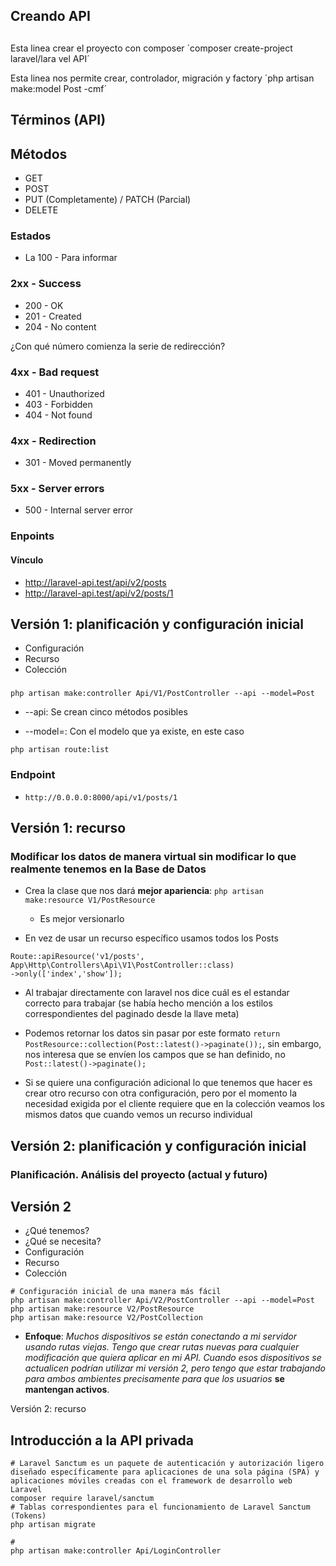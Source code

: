 ## Creando API

##
Esta linea crear el proyecto con composer
´composer create-project laravel/lara
vel API´

Esta linea nos permite crear, controlador, migración y factory
´php artisan make:model Post -cmf´

## Términos (API)

## Métodos

- GET
- POST
- PUT (Completamente) / PATCH (Parcial)
- DELETE

### Estados 
- La 100 - Para informar

### 2xx - Success
- 200 - OK
- 201 - Created
- 204 - No content

¿Con qué número comienza la serie de redirección?

### 4xx - Bad request
- 401 - Unauthorized
- 403 - Forbidden
- 404 - Not found

### 4xx - Redirection
- 301 - Moved permanently

### 5xx - Server errors
- 500 - Internal server error

### Enpoints

#### Vínculo
- http://laravel-api.test/api/v2/posts
- http://laravel-api.test/api/v2/posts/1

## Versión 1: planificación y configuración inicial

- Configuración
- Recurso
- Colección

###

`php artisan make:controller Api/V1/PostController --api --model=Post`

- --api: Se crean cinco métodos posibles

- --model=: Con el modelo que ya existe, en este caso

`php artisan route:list`

### Endpoint

- `http://0.0.0.0:8000/api/v1/posts/1`

## Versión 1: recurso

### Modificar los datos de manera virtual sin modificar lo que realmente tenemos en la Base de Datos

- Crea la clase que nos dará **mejor apariencia**: `php artisan make:resource V1/PostResource`
    - Es mejor versionarlo

- En vez de usar un recurso específico usamos todos los Posts

```
Route::apiResource('v1/posts', App\Http\Controllers\Api\V1\PostController::class)
->only(['index','show']);
```

- Al trabajar directamente con laravel nos dice cuál es el estandar correcto para trabajar (se había hecho mención a los estilos correspondientes del paginado desde la llave meta)

- Podemos retornar los datos sin pasar por este formato `return PostResource::collection(Post::latest()->paginate());`, sin embargo, nos interesa que se envíen los campos que se han definido, no `Post::latest()->paginate();`
 - Si se quiere una configuración adicional lo que tenemos que hacer es crear otro recurso con otra configuración, pero por el momento la necesidad exigida por el cliente requiere que en la colección veamos los mismos datos que cuando vemos un recurso individual


## Versión 2: planificación y configuración inicial
### Planificación. Análisis del proyecto (actual y futuro)


## Versión 2
- ¿Qué tenemos?
- ¿Qué se necesita?
- Configuración
- Recurso
- Colección

```
# Configuración inicial de una manera más fácil
php artisan make:controller Api/V2/PostController --api --model=Post
php artisan make:resource V2/PostResource
php artisan make:resource V2/PostCollection
```

- **Enfoque**: *Muchos dispositivos se están conectando a mi servidor usando rutas viejas. Tengo que crear rutas nuevas para cualquier modificación que quiera aplicar en mi API. Cuando esos dispositivos se actualicen podrían utilizar mi versión 2, pero tengo que estar trabajando para ambos ambientes precisamente para que los usuarios* **se mantengan activos**.

Versión 2: recurso

## Introducción a la API privada

```
# Laravel Sanctum es un paquete de autenticación y autorización ligero diseñado específicamente para aplicaciones de una sola página (SPA) y aplicaciones móviles creadas con el framework de desarrollo web Laravel
composer require laravel/sanctum
# Tablas correspondientes para el funcionamiento de Laravel Sanctum (Tokens)
php artisan migrate

#
php artisan make:controller Api/LoginController
```

